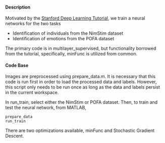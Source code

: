 #### Description
Motivated by the [Stanford Deep Learning Tutorial](http://ufldl.stanford.edu/tutorial/), we train a neural networks for the two tasks

* Identification of individuals from the NimStim dataset
* Identification of emotions from the POFA dataset

The primary code is in multilayer_supervised, but functionality borrowed from the tutorial, specifically, minFunc is utilized from common.  

#### Code Base
Images are preprocessed using prepare_data.m.  It is necessary that this code is run first in order to load the processed data and labels.  However, this script only needs to be run once as long as the data and labels persist in the current workspace.  

In run_train, select either the NimStim or POFA dataset.  Then, to train and test the neural network, from MATLAB,  

```
prepare_data
run_train
```

There are two optimizations available, minFunc and Stochastic Gradient Descent.  
